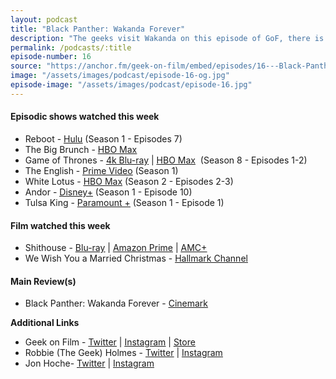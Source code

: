 ```yaml
---
layout: podcast
title: "Black Panther: Wakanda Forever"
description: "The geeks visit Wakanda on this episode of GoF, there is a healthy conversation around some amazing television: Robbie discusses The White Lotus, The Big Brunch and Jon is super into some new shows The English & Tulsa King and together they gushed over Andor episode 10.  Jon's Christmas corner is back with We Wish You a Married Christmas, Robbie's was super excited to jump into AMC+ and found Shithouse, Cooper Raif's debut."
permalink: /podcasts/:title
episode-number: 16
source: "https://anchor.fm/geek-on-film/embed/episodes/16---Black-Panther-Wakanda-Forever-e1qoc88"
image: "/assets/images/podcast/episode-16-og.jpg"
episode-image: "/assets/images/podcast/episode-16.jpg"
---
```

<h4><strong>Episodic shows watched this week</strong></h4>
<ul>
 <li>Reboot - <a href="https://www.hulu.com/series/reboot-e8c26c94-e813-4160-b36e-1b367ebcebe8"><u>Hulu</u></a> (Season 1 - Episodes 7)</li>
 <li>The Big Brunch - <a href="https://www.hbomax.com/series/urn:hbo:series:GY0WzfASbP4OEqQEAAACX"><u>HBO Max</u></a></li>
  <li>Game of Thrones - <a href="https://amzn.to/3pGBCpv"><u>4k Blu-ray</u></a> | <a href="https://www.hbomax.com/series/urn:hbo:series:GVU2cggagzYNJjhsJATwo"><u>HBO Max</u></a> &nbsp;(Season 8 - Episodes 1-2)</li>
  <li>The English - <a href="https://www.amazon.com/The-English-Season-One/dp/B0B8KTTTQZ"><u>Prime Video</u></a> (Season 1)</li>
  <li>White Lotus - <a href="https://www.hbo.com/the-white-lotus"><u>HBO Max</u></a> (Season 2 - Episodes 2-3)</li>
  <li>Andor - <a href="https://www.disneyplus.com/series/andor/3xsQKWG00GL5"><u>Disney+</u></a> (Season 1 - Episode 10)</li>
  <li>Tulsa King - <a href="https://www.paramountplus.com/?cbscidmt=tulsaking&amp;gclsrc=aw.ds&amp;&amp;ref=__iv_p_1_g_146856826441_w_kwd-1884292406636_h_9004002_ii__d_c_v__n_g_c_633832864524_l__t__e__r__vi__&amp;ftag=PPM-02-10bec3b&amp;vndid=google$null$null$watch%20tulsa%20king&amp;gclid=CjwKCAiA68ebBhB-EiwALVC-Nlcq5rls1i532Ibq5Tt-GXIXp_TH7NCsWlRV_LcSCNtZznO0y6Bg7hoCVeIQAvD_BwE&amp;gclsrc=aw.ds&amp;_ivgu=1dd9c662-f7a5-4ff2-b823-827e15fc1f78"><u>Paramount +</u></a> (Season 1 - Episode 1)</li>
</ul>
<h4><strong>Film watched this week</strong></h4>
<ul>
  <li>Shithouse - <a href="https://amzn.to/3UVrHKk"><u>Blu-ray</u></a> | <a href="https://amzn.to/3Eq2lxF"><u>Amazon Prime</u></a> | <a href="https://www.amcplus.com/movies/sh-thouse--1051481"><u>AMC+<br>
</u></a></li>
  <li>We Wish You a Married Christmas - <a href="https://www.hallmarkchannel.com/we-wish-you-a-married-christmas"><u>Hallmark Channel</u></a></li>
</ul>
<h4><strong>Main Review(s)</strong></h4>
<ul>
  <li>Black Panther: Wakanda Forever - <a href="https://refer.cinemark.com/Robbie53"><u>Cinemark</u></a></li>
</ul>
<p><strong>Additional Links</strong></p>
<ul>
  <li>Geek on Film - <a href="https://twitter.com/geekonfilmcom"><u>Twitter</u></a> | <a href="https://www.instagram.com/geekonfilmcom/"><u>Instagram</u></a> | <a href="https://www.geekonfilm.shop/"><u>Store</u></a></li>
  <li>Robbie (The Geek) Holmes - <a href="https://twitter.com/robbiethegeek"><u>Twitter</u></a> | <a href="https://www.instagram.com/robbiethegeek/"><u>Instagram</u></a></li>
  <li>Jon Hoche- <a href="https://twitter.com/JonHoche"><u>Twitter</u></a> | <a href="https://www.instagram.com/jonhoche/"><u>Instagram</u></a></li>
</ul>
